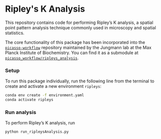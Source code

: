 # Ripley's K Analysis

This repository contains code for performing Ripley’s K analysis, a spatial point pattern analysis technique commonly used in microscopy and spatial statistics.

The core functionality of this package has been incorporated into the [`picasso-workflow`](https://github.com/jungmannlab/picasso-workflow) repository maintained by the Jungmann lab at the Max Planck Institute of Biochemistry. You can find it as a submodule at [`picasso_workflow/ripleys_analysis`](https://github.com/jungmannlab/picasso-workflow/tree/master/picasso_workflow/ripleys_analysis).

### Setup
To run this package individually, run the following line from the terminal to create and activate a new environment `ripleys`:
```bash
conda env create -f environment.yaml
conda activate ripleys
```

### Run analysis
To perform Ripley’s K analysis, run
```bash
python run_ripleysAnalysis.py
```
